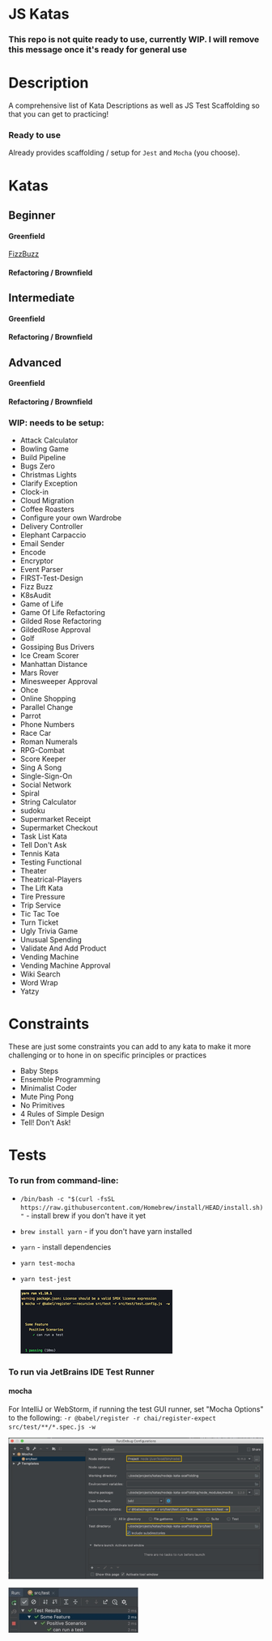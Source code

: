 
# JS Katas
### This repo is not quite ready to use, currently WIP.  I will remove this message once it's ready for general use

# Description

A comprehensive list of Kata Descriptions as well as JS Test Scaffolding so that you can get to practicing!

### Ready to use
Already provides scaffolding / setup for `Jest` and `Mocha` (you choose).

# Katas

## Beginner
#### Greenfield
[FizzBuzz](src/test/Katas/FizzBuzz.md)
#### Refactoring / Brownfield

## Intermediate
#### Greenfield
#### Refactoring / Brownfield

## Advanced
#### Greenfield
#### Refactoring / Brownfield

### WIP: needs to be setup:
- Attack Calculator
- Bowling Game
- Build Pipeline
- Bugs Zero
- Christmas Lights
- Clarify Exception
- Clock-in
- Cloud Migration
- Coffee Roasters
- Configure your own Wardrobe
- Delivery Controller
- Elephant Carpaccio
- Email Sender
- Encode
- Encryptor
- Event Parser
- FIRST-Test-Design
- Fizz Buzz
- K8sAudit
- Game of Life
- Game Of Life Refactoring
- Gilded Rose Refactoring
- GildedRose Approval
- Golf
- Gossiping Bus Drivers
- Ice Cream Scorer
- Manhattan Distance
- Mars Rover
- Minesweeper Approval
- Ohce
- Online Shopping
- Parallel Change
- Parrot
- Phone Numbers
- Race Car
- Roman Numerals
- RPG-Combat
- Score Keeper
- Sing A Song
- Single-Sign-On
- Social Network
- Spiral
- String Calculator
- sudoku
- Supermarket Receipt
- Supermarket Checkout
- Task List Kata
- Tell Don't Ask
- Tennis Kata
- Testing Functional
- Theater
- Theatrical-Players
- The Lift Kata
- Tire Pressure
- Trip Service
- Tic Tac Toe
- Turn Ticket
- Ugly Trivia Game
- Unusual Spending
- Validate And Add Product
- Vending Machine
- Vending Machine Approval
- Wiki Search
- Word Wrap
- Yatzy

# Constraints
These are just some constraints you can add to any kata to make it more challenging or to hone in on specific principles or practices

- Baby Steps
- Ensemble Programming
- Minimalist Coder
- Mute Ping Pong
- No Primitives
- 4 Rules of Simple Design
- Tell! Don't Ask!

# Tests

###  To run from command-line:
- `/bin/bash -c "$(curl -fsSL https://raw.githubusercontent.com/Homebrew/install/HEAD/install.sh)"` - install brew if you don't have it yet
- `brew install yarn` - if you don't have yarn installed
- `yarn` - install dependencies
- `yarn test-mocha`
- `yarn test-jest`


    ![example of running tests with mocha](https://github.com/dschinkel/nodejs-kata-scaffolding/raw/master/images/console-run-tests.png)

### To run via JetBrains IDE Test Runner

#### mocha
For IntelliJ or WebStorm, if running the test GUI runner, set "Mocha Options" to the following: `-r @babel/register -r chai/register-expect src/test/**/*.spec.js -w`

![example of running tests with mocha](https://github.com/dschinkel/nodejs-kata-scaffolding/raw/master/images/intellij-mocha-test-configuration.png)

![example of running tests with mocha](https://github.com/dschinkel/nodejs-kata-scaffolding/raw/master/images/intellij-mocha-test-gui-run.png)

